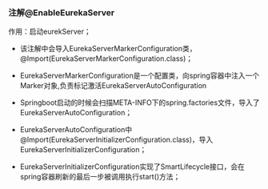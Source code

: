 ### 注解@EnableEurekaServer

作用：启动eurekServer；

- 该注解中会导入EurekaServerMarkerConfiguration类，@Import(EurekaServerMarkerConfiguration.class)；

- EurekaServerMarkerConfiguration是一个配置类，向spring容器中注入一个Marker对象,负责标记激活EurekaServerAutoConfiguration

- Springboot启动的时候会扫描META-INFO下的spring.factories文件，导入了EurekaServerAutoConfiguration；
- EurekaServerAutoConfiguration中@Import(EurekaServerInitializerConfiguration.class)，导入EurekaServerInitializerConfiguration；
- EurekaServerInitializerConfiguration实现了SmartLifecycle接口，会在spring容器刷新的最后一步被调用执行start()方法；

